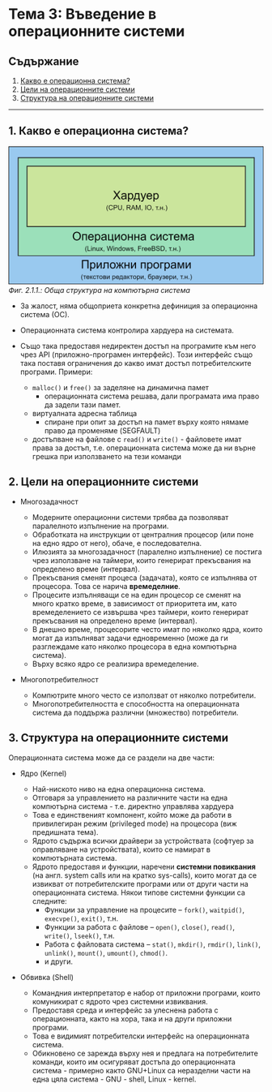 # Тема 3: Въведение в операционните системи

## Съдържание

1. [Какво е операционна система?](#1-Какво-е-операционна-система)
2. [Цели на операционните системи](#2-Цели-на-операционните-системи)
3. [Структура на операционните системи](#3-Структура-на-операционните-системи)

---

## 1. Какво е операционна система?

![Обща структура на компютърна система](./assets/computer-system-overview.png)
_Фиг. 2.1.1.: Обща структура на компютърна система_

- За жалост, няма общоприета конкретна дефиниция за операционна система (ОС).
- Операционната система контролира хардуера на системата.
- Също така предоставя недиректен достъп на програмите към него чрез API (приложно-програмен
  интерфейс). Този интерфейс също така поставя ограничения до какво имат достъп
  потребителските програми.
  Примери:

  - `malloc()` и `free()` за заделяне на динамична памет
    - операционната система решава, дали програмата има право да задели тази памет.
  - виртуалната адресна таблица
    - спиране при опит за достъп на памет върху която нямаме право да променяме
      (SEGFAULT)
  - достъпване на файлове с `read()` и `write()` - файловете имат права за достъп,
    т.е. операционната система може да ни върне грешка при използването на тези
    команди

## 2. Цели на операционните системи

- Многозадачност

  - Модерните операционни системи трябва да позволяват паралелното изпълнение
    на програми.
  - Обработката на инструкции от централния процесор (или поне на едно ядро от него),
    обаче, е последователна.
  - Илюзията за многозадачност (паралелно изпълнение) се постига чрез използване
    на таймери, които генерират прекъсвания на определено време (интервал).
  - Прекъсвания сменят процеса (задачата), която се изпълнява от процесора. Това
    се нарича **времеделние**.
  - Процесите изпълняващи се на един процесор се сменят на много кратко време,
    в зависимост от приоритета им, като времеделението се извършва чрез таймери,
    които генерират прекъсвания на определено време (интервал).
  - В днешно време, процесорите често имат по няколко ядра, които могат да изпълняват
    задачи едновременно (може да ги разглеждаме като няколко процесора в една компютърна
    система).
  - Върху всяко ядро се реализира времеделение.

- Многопотребителност
  - Компютрите много често се използват от няколко потребители.
  - Многопотребителността е способността на операционната система да поддържа различни
    (множество) потребители.

## 3. Структура на операционните системи

Операционната система може да се раздели на две части:

- Ядро (Kernel)

  - Най-ниското ниво на една операционна система.
  - Отговаря за управлението на различните части на една компютърна система - т.е.
    директно управлява хардуера
  - Това е единственият компонент, който може да работи в привилегиран режим (privileged
    mode) на процесора (виж предишната тема).
  - Ядрото съдържа всички драйвери за устройствата (софтуер за оправляване на устройствата),
    които се намират в компютърната система.
  - Ядрото предоставя и функции, наречени **системни повиквания** (на англ. system
    calls или на кратко sys-calls), които могат да се извикват от потребителските
    програми или от други части на операционната система. Някои типове системни
    функции са следните:
    - Функции за управление на процесите – `fork()`, `waitpid()`, `execvpe()`, `exit()`,
      т.н.
    - Функции за работа с файлове – `open()`, `close()`, `read()`, `write()`, `lseek()`,
      т.н.
    - Работа с файловата система – `stat()`, `mkdir()`, `rmdir()`, `link()`, `unlink()`,
      `mount()`, `umount()`, `chmod()`.
    - и други.

- Обвивка (Shell)
  - Командния интерпретатор е набор от приложни програми, които комуникират с ядрото
    чрез системни извиквания.
  - Предоставя среда и интерфейс за улеснена работа с операционната, както на хора,
    така и на други приложни програми.
  - Това е видимият потребителски интерфейс на операционната система.
  - Обикновено се зарежда върху нея и предлага на потребителите команди, които
    им осигуряват достъпа до операционната система - примерно както GNU+Linux са
    неразделни части на една цяла система - GNU - shell, Linux - kernel.

